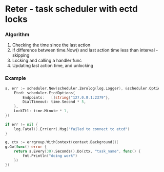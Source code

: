 # Reter - task scheduler with ectd locks

### Algorithm
1. Checking the time since the last action
2. If difference between time.Now() and last action time less than interval - skipping
3. Locking and calling a handler func
4. Updating last action time, and unlocking


### Example
```go
s, err := scheduler.New(scheduler.Zerolog(log.Logger), &scheduler.Options{
	Etcd: scheduler.EtcdOptions{
		Endpoints:   []string{"127.0.0.1:2379"},
		DialTimeout: time.Second * 5,
	},
	LockTtl: time.Minute * 1,
})
	
if err != nil {
	log.Fatal().Err(err).Msg("failed to connect to etcd")
}

g, ctx := errgroup.WithContext(context.Background())
g.Go(func() error {
	return s.Every(30).Seconds().Do(ctx, "task_name", func() {
		fmt.Println("doing work")
	})
})
```
